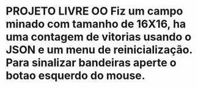 # PROJETO LIVRE OO Fiz um campo minado com tamanho de 16X16, ha uma contagem de vitorias usando o JSON e um menu de reinicialização. Para sinalizar bandeiras aperte o botao esquerdo do mouse.
